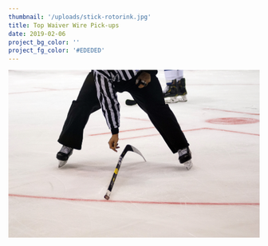 ```yaml
---
thumbnail: '/uploads/stick-rotorink.jpg'
title: Top Waiver Wire Pick-ups
date: 2019-02-06
project_bg_color: ''
project_fg_color: '#EDEDED'
---
```


![](/uploads/stick-rotorink.jpg)
